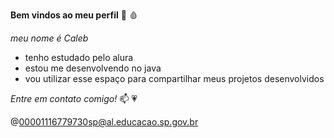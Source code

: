**Bem vindos ao meu perfil** 🔪 🩸

*meu nome é Caleb*

- tenho estudado pelo alura
- estou me desenvolvendo no java
- vou utilizar esse espaço para compartilhar meus projetos desenvolvidos

_Entre em contato comigo!_ 📫 💗

@00001116779730sp@al.educacao.sp.gov.br





















